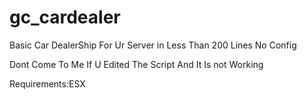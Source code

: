 # gc_cardealer
Basic Car DealerShip For Ur Server 
in Less Than 200 Lines
No Config

Dont Come To Me If U Edited The Script And It Is not Working

Requirements:ESX
